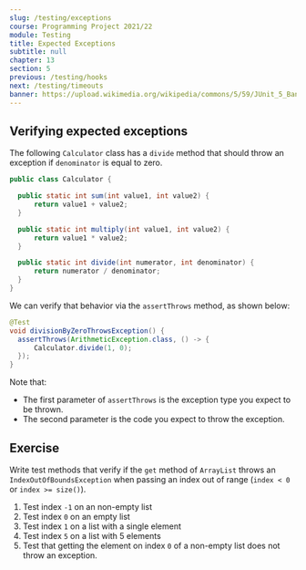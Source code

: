 ```yaml
---
slug: /testing/exceptions
course: Programming Project 2021/22
module: Testing
title: Expected Exceptions
subtitle: null
chapter: 13
section: 5
previous: /testing/hooks
next: /testing/timeouts
banner: https://upload.wikimedia.org/wikipedia/commons/5/59/JUnit_5_Banner.png
---
```

 
## Verifying expected exceptions

The following `Calculator` class has a `divide` method that should throw an exception if `denominator` is equal to zero.

```java
public class Calculator {

  public static int sum(int value1, int value2) {
      return value1 + value2;
  }

  public static int multiply(int value1, int value2) {
      return value1 * value2;
  }

  public static int divide(int numerator, int denominator) {
      return numerator / denominator;
  }
}
```

We can verify that behavior via the `assertThrows` method, as shown below:

```java
@Test
void divisionByZeroThrowsException() {
  assertThrows(ArithmeticException.class, () -> {
      Calculator.divide(1, 0);
  });
}
```

Note that:
- The first parameter of `assertThrows` is the exception type you expect to be thrown.
- The second parameter is the code you expect to throw the exception.

## Exercise

Write test methods that verify if the `get` method of `ArrayList` throws an `IndexOutOfBoundsException` when passing an index out of range (`index < 0` or `index >= size()`). 

1. Test index `-1` on an non-empty list
1. Test index `0` on an empty list
1. Test index `1` on a list with a single element
1. Test index `5` on a list with 5 elements
1. Test that getting the element on index `0` of a non-empty list does not throw an exception.